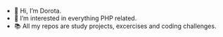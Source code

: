 - 👋 Hi, I’m Dorota.
- 👀 I’m interested in everything PHP related. 
- 📚 All my repos are study projects, excercises and coding challenges.


<!---
dorota-testing/dorota-testing is a ✨ special ✨ repository because its `README.md` (this file) appears on your GitHub profile.
You can click the Preview link to take a look at your changes.
--->
